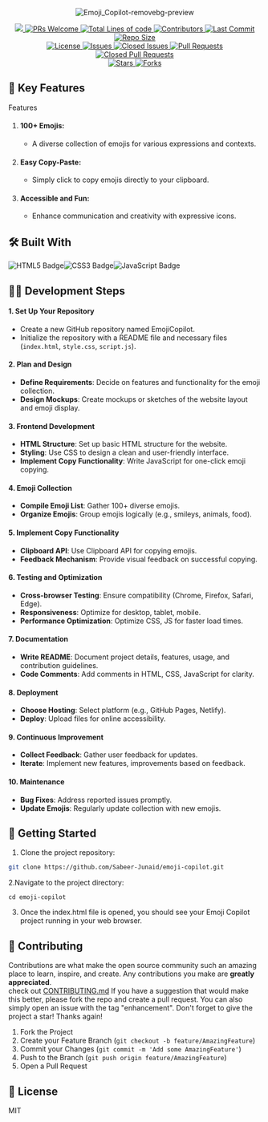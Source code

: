 <div align = "center">

![Emoji_Copilot-removebg-preview](https://github.com/Sabeer-Junaid/emoji-copilot/assets/59570904/1e293b5c-c9f5-4b74-acd4-2235ded5612a)

</div>

<div align="center">
  <a href="https://github.com/Sabeer-Junaid/emoji-copilot">
    <img src="https://img.shields.io/badge/Open%20Source-%F0%9F%90%A5-blue.svg"/>
  </a>
  
  <a href="https://github.com/Sabeer-Junaid/emoji-copilot/pulls">
    <img src="https://img.shields.io/badge/PRs-welcome-brightgreen.svg?style=flat" alt="PRs Welcome"/>
  </a>

  <a href="https://github.com/Sabeer-Junaid/emoji-copilot">
    <img src="https://tokei.rs/b1/github/Sabeer-Junaid/emoji-copilot?style=flat&category=lines" alt="Total Lines of code"/>
  </a>

  <a href="https://github.com/Sabeer-Junaid/emoji-copilot/graphs/contributors">
    <img src="https://img.shields.io/github/contributors/Sabeer-Junaid/emoji-copilot" alt="Contributors"/>
  </a>

  <a href="https://github.com/Sabeer-Junaid/emoji-copilot/commits/main">
    <img src="https://img.shields.io/github/last-commit/Sabeer-Junaid/emoji-copilot" alt="Last Commit"/>
  </a>

  <a href="https://github.com/Sabeer-Junaid/emoji-copilot">
    <img src="https://img.shields.io/github/repo-size/Sabeer-Junaid/emoji-copilot" alt="Repo Size"/>
  </a> <br>

  <a href="https://github.com/Sabeer-Junaid/emoji-copilot/blob/master/LICENSE">
    <img src="https://img.shields.io/github/license/Sabeer-Junaid/emoji-copilot" alt="License"/>
  </a>

  <a href="https://github.com/Sabeer-Junaid/emoji-copilot/issues">
    <img src="https://img.shields.io/github/issues/Sabeer-Junaid/emoji-copilot?color=red" alt="Issues"/>
  </a>

  <a href="https://github.com/Sabeer-Junaid/emoji-copilot/issues?q=is%3Aissue+is%3Aclosed">
    <img src="https://img.shields.io/github/issues-closed/Sabeer-Junaid/emoji-copilot" alt="Closed Issues"/>
  </a>

  <a href="https://github.com/Sabeer-Junaid/emoji-copilot/pulls">
    <img src="https://img.shields.io/github/issues-pr/Sabeer-Junaid/emoji-copilot?color=purple" alt="Pull Requests"/>
  </a>

  <a href="https://github.com/Sabeer-Junaid/emoji-copilot/pulls?q=is%3Apr+is%3Aclosed">
    <img src="https://img.shields.io/github/issues-pr-closed/Sabeer-Junaid/emoji-copilot" alt="Closed Pull Requests"/>
  </a><br>   

  <a href="https://github.com/Sabeer-Junaid/emoji-copilot">
    <img src="https://img.shields.io/github/stars/Sabeer-Junaid/emoji-copilot" alt="Stars"/>
  </a>

  <a href="https://github.com/Sabeer-Junaid/emoji-copilot/network/members">
    <img src="https://img.shields.io/github/forks/Sabeer-Junaid/emoji-copilot" alt="Forks"/>
  </a>
</div>

<!-- Key Feautres -->

## 🌟 Key Features

Features
1. #### 100+ Emojis:
   * A diverse collection of emojis for various expressions and contexts.
2. #### Easy Copy-Paste: 
   * Simply click to copy emojis directly to your clipboard.
3. #### Accessible and Fun: 
   * Enhance communication and creativity with expressive icons.

<!-- Languages -->

## 🛠️  Built With

<img src="https://img.shields.io/badge/HTML5-E34F26?style=for-the-badge&logo=html5&logoColor=white" alt="HTML5 Badge"><img src="https://img.shields.io/badge/CSS3-1572B6?style=for-the-badge&logo=css3&logoColor=white" alt="CSS3 Badge"><img src="https://img.shields.io/badge/JavaScript-F7DF1E?style=for-the-badge&logo=javascript&logoColor=black" alt="JavaScript Badge">

<!-- Devlopment Steps -->

## 👩‍💻 Development Steps

#### 1. Set Up Your Repository

- Create a new GitHub repository named EmojiCopilot.
- Initialize the repository with a README file and necessary files (`index.html`, `style.css`, `script.js`).

#### 2. Plan and Design

- **Define Requirements**: Decide on features and functionality for the emoji collection.
- **Design Mockups**: Create mockups or sketches of the website layout and emoji display.

#### 3. Frontend Development

- **HTML Structure**: Set up basic HTML structure for the website.
- **Styling**: Use CSS to design a clean and user-friendly interface.
- **Implement Copy Functionality**: Write JavaScript for one-click emoji copying.

#### 4. Emoji Collection

- **Compile Emoji List**: Gather 100+ diverse emojis.
- **Organize Emojis**: Group emojis logically (e.g., smileys, animals, food).

#### 5. Implement Copy Functionality

- **Clipboard API**: Use Clipboard API for copying emojis.
- **Feedback Mechanism**: Provide visual feedback on successful copying.

#### 6. Testing and Optimization

- **Cross-browser Testing**: Ensure compatibility (Chrome, Firefox, Safari, Edge).
- **Responsiveness**: Optimize for desktop, tablet, mobile.
- **Performance Optimization**: Optimize CSS, JS for faster load times.

#### 7. Documentation

- **Write README**: Document project details, features, usage, and contribution guidelines.
- **Code Comments**: Add comments in HTML, CSS, JavaScript for clarity.

#### 8. Deployment

- **Choose Hosting**: Select platform (e.g., GitHub Pages, Netlify).
- **Deploy**: Upload files for online accessibility.

#### 9. Continuous Improvement

- **Collect Feedback**: Gather user feedback for updates.
- **Iterate**: Implement new features, improvements based on feedback.

#### 10. Maintenance

- **Bug Fixes**: Address reported issues promptly.
- **Update Emojis**: Regularly update collection with new emojis.

<!-- getting started -->

## 🚀 Getting Started

1. Clone the project repository:

```bash
git clone https://github.com/Sabeer-Junaid/emoji-copilot.git
```

2.Navigate to the project directory:

```
cd emoji-copilot
```
3. Once the index.html file is opened, you should see your Emoji Copilot project running in your web browser.

<!-- Contributing -->
## 🤝 Contributing

Contributions are what make the open source community such an amazing place to learn, inspire, and create. Any contributions you make are **greatly appreciated**.<br>
check out <a href="https://github.com/Sabeer-Junaid/emoji-copilot/blob/main/General_Contributing.md" target="blank">CONTRIBUTING.md</a>
If you have a suggestion that would make this better, please fork the repo and create a pull request. You can also simply open an issue with the tag "enhancement".
Don't forget to give the project a star! Thanks again!

1. Fork the Project
2. Create your Feature Branch (`git checkout -b feature/AmazingFeature`)
3. Commit your Changes (`git commit -m 'Add some AmazingFeature'`)
4. Push to the Branch (`git push origin feature/AmazingFeature`)
5. Open a Pull Request

<!-- Licence -->

## 📄 License

<a href="https://github.com/Sabeer-Junaid/emoji-copilot/blob/main/LICENSE"></a> MIT </a>
